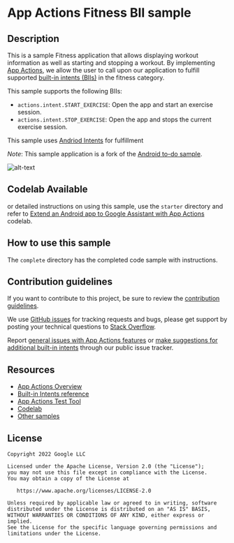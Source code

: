 # App Actions Fitness BII sample

## Description 
This is a sample Fitness application that allows displaying workout information as well as starting
and stopping a workout. By implementing [App Actions](https://developer.android.com/guide/app-actions/overview),
we allow the user to call upon our application to fulfill supported
[built-in intents (BIIs)](https://developers.google.com/assistant/app/reference/built-in-intents) in the
fitness category.


This sample supports the following BIIs:
* `actions.intent.START_EXERCISE`: Open the app and start an exercise session.
* `actions.intent.STOP_EXERCISE`: Open the app and stops the current exercise session.


This sample uses [Andriod Intents](https://developer.android.com/guide/components/intents-filters) for fulfillment 

_Note_: This sample application is a fork of the [Android to-do sample](https://github.com/android/architecture-samples).


![alt-text](media/demo.gif "App Actions Demo")

## Codelab Available
or detailed instructions on using this sample, use the `starter` directory and refer to [Extend an Android app to Google Assistant with App Actions](https://codelabs.developers.google.com/codelabs/appactions) codelab.

## How to use this sample
The `complete` directory has the completed code sample with instructions. 


## Contribution guidelines

If you want to contribute to this project, be sure to review the
[contribution guidelines](CONTRIBUTING.md).

We use [GitHub issues](https://github.com/android/app-actions-samples/issues) for
tracking requests and bugs, please get support by posting your technical questions to
[Stack Overflow](https://stackoverflow.com/questions/tagged/app-actions).

Report [general issues with App Actions features](https://issuetracker.google.com/issues/new?component=617864&template=1257475)
or [make suggestions for additional built-in intents](https://issuetracker.google.com/issues/new?component=617864&template=1261453)
through our public issue tracker.

## Resources

* [App Actions Overview](https://developer.android.com/guide/app-actions/overview)
* [Built-in Intents reference](https://developer.android.com/reference/app-actions/built-in-intents)
* [App Actions Test Tool](https://developer.android.com/guide/app-actions/test-tool)
* [Codelab](https://developers.google.com/assistant/app/codelabs)
* [Other samples](https://developers.google.com/assistant/app/samples)

## License
```
Copyright 2022 Google LLC

Licensed under the Apache License, Version 2.0 (the "License");
you may not use this file except in compliance with the License.
You may obtain a copy of the License at

   https://www.apache.org/licenses/LICENSE-2.0

Unless required by applicable law or agreed to in writing, software
distributed under the License is distributed on an "AS IS" BASIS,
WITHOUT WARRANTIES OR CONDITIONS OF ANY KIND, either express or implied.
See the License for the specific language governing permissions and
limitations under the License.
```

